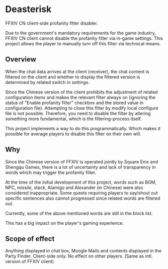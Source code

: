 # Deasterisk

FFXIV CN client-side profanity filter disabler.

Due to the government's mandatory requirements for the game industry, FFXIV CN client cannot disable the profanity filter via in-game settings. This project allows the player to manually turn off this filter via technical means.

## Overview

When the chat data arrives at the client (receiver), the chat content is filtered on the client and whether to display the filtered version is determined by related switch in settings.

Since the Chinese version of the client prohibits the adjustment of related configuration items and makes the relevant filter always on (ignoring the status of "Enable profanity filter" checkbox and the stored value in configuration file). Attempting to close this filter by modify local configure file is not possible. Therefore, you need to disable the filter by altering something more fundamental, which is the filtering-process itself.

This project implements a way to do this programmatically. Which makes it possible for average players to disable this filter on their own will.

## Why

Since the Chinese version of FFXIV is operated jointly by Square Enix and Shengqu Games, there is a lot of uncertainty and lack of transparency in words which may trigger the profanity filter. 

At the time of the initial development of this project, words such as BGM, NPC, missile, stack, Alamigo and Alexander (in Chinese) were also considered inappropriate. Some quests requiring players to say/shout out specific sentences also cannot progressed since related words are filtered out.

Currently, some of the above mentioned words are still in the block list.

This has a big impact on the player's gaming experience.

## Scope of effect

Anything displayed in chat box, Moogle Mails and contents displayed in the Party Finder. Client-side only. No effect on other players. (Same as intl. version of FFXIV client)

